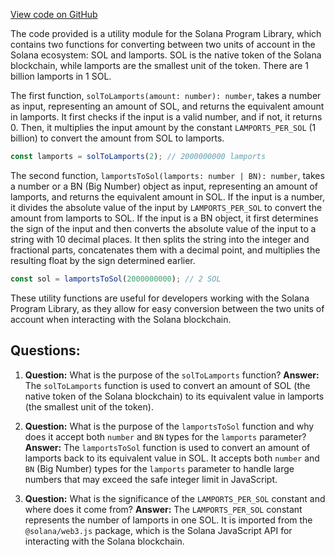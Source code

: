 [View code on GitHub](https://github.com/solana-labs/solana-program-library/stake-pool/js/src/utils/math.ts)

The code provided is a utility module for the Solana Program Library, which contains two functions for converting between two units of account in the Solana ecosystem: SOL and lamports. SOL is the native token of the Solana blockchain, while lamports are the smallest unit of the token. There are 1 billion lamports in 1 SOL.

The first function, `solToLamports(amount: number): number`, takes a number as input, representing an amount of SOL, and returns the equivalent amount in lamports. It first checks if the input is a valid number, and if not, it returns 0. Then, it multiplies the input amount by the constant `LAMPORTS_PER_SOL` (1 billion) to convert the amount from SOL to lamports.

```javascript
const lamports = solToLamports(2); // 2000000000 lamports
```

The second function, `lamportsToSol(lamports: number | BN): number`, takes a number or a BN (Big Number) object as input, representing an amount of lamports, and returns the equivalent amount in SOL. If the input is a number, it divides the absolute value of the input by `LAMPORTS_PER_SOL` to convert the amount from lamports to SOL. If the input is a BN object, it first determines the sign of the input and then converts the absolute value of the input to a string with 10 decimal places. It then splits the string into the integer and fractional parts, concatenates them with a decimal point, and multiplies the resulting float by the sign determined earlier.

```javascript
const sol = lamportsToSol(2000000000); // 2 SOL
```

These utility functions are useful for developers working with the Solana Program Library, as they allow for easy conversion between the two units of account when interacting with the Solana blockchain.
## Questions: 
 1. **Question:** What is the purpose of the `solToLamports` function?
   **Answer:** The `solToLamports` function is used to convert an amount of SOL (the native token of the Solana blockchain) to its equivalent value in lamports (the smallest unit of the token).

2. **Question:** What is the purpose of the `lamportsToSol` function and why does it accept both `number` and `BN` types for the `lamports` parameter?
   **Answer:** The `lamportsToSol` function is used to convert an amount of lamports back to its equivalent value in SOL. It accepts both `number` and `BN` (Big Number) types for the `lamports` parameter to handle large numbers that may exceed the safe integer limit in JavaScript.

3. **Question:** What is the significance of the `LAMPORTS_PER_SOL` constant and where does it come from?
   **Answer:** The `LAMPORTS_PER_SOL` constant represents the number of lamports in one SOL. It is imported from the `@solana/web3.js` package, which is the Solana JavaScript API for interacting with the Solana blockchain.